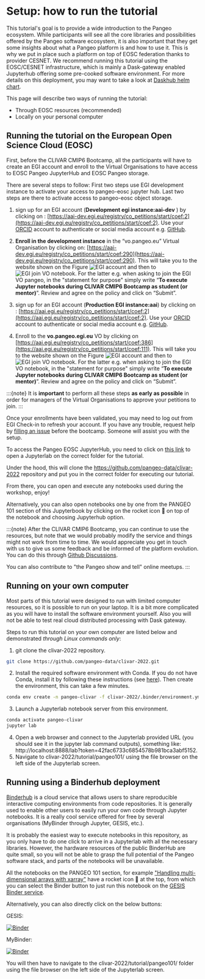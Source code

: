 # Setup: how to run the tutorial

This tutorial's goal is to provide a wide introduction to the Pangeo ecosystem. 
While participants will see all the core libraries and possibilities offered by the Pangeo software ecosystem, it is also important that they get some insights about what a Pangeo platform is and how to use it. 
This is why we put in place such a platform on top of EOSC federation thanks to provider CESNET. 
We recommend running this tutorial using the EOSC/CESNET infrastructure, which is mainly a Dask-gateway enabled Jupyterhub offering some pre-cooked software environment. 
For more details on this deployment, you may want to take a look at [Daskhub helm chart](https://github.com/dask/helm-chart/tree/main/daskhub).

This page will describe two ways of running the tutorial:

- Through EOSC resources (recommended)
- Locally on your personal computer

## Running the tutorial on the European Open Science Cloud (EOSC) 

First, before the CLIVAR CMIP6 Bootcamp, all the participants will have to create an EGI account and enroll to the Virtual Organisations to have access to EOSC Pangeo JupyterHub and EOSC Pangeo storage.

There are several steps to follow:
First two steps use EGI development instance to activate your access to pangeo-eosc jupyter hub.  Last two steps are there to activate access to pangeo-eosc object storage.  
1. sign up for an EGI account (**Development egi instance:aai-dev** ) by clicking on :  [https://aai-dev.egi.eu/registry/co_petitions/start/coef:2](https://aai-dev.egi.eu/registry/co_petitions/start/coef:2).  Use your [ORCID](https://orcid.org/) account to authenticate or social media account e.g. [GitHub](https://github.com/).
2. **Enroll in the development instance** in the “vo.pangeo.eu” Virtual Organisation by clicking on: [https://aai-dev.egi.eu/registry/co_petitions/start/coef:290](https://aai-dev.egi.eu/registry/co_petitions/start/coef:290). 
This will take you to the website shown on the Figure ![EGI account](../figures/EGI-VO.png) and then to ![EGI join VO notebook](../figures/EGI-join-VO.png).  For the latter e.g. when asking to join the EGI VO pangeo,  in the "statement for purpose" simply write “**To execute Jupyter notebooks during CLIVAR CMIP6 Bootcamp as student (or mentor)**”. Review and agree on the policy and click on “Submit”. 

3.  sign up for an EGI account (**Production EGI instance:aai**) by clicking on :  [https://aai.egi.eu/registry/co_petitions/start/coef:2](https://aai.egi.eu/registry/co_petitions/start/coef:2).  Use your [ORCID](https://orcid.org/) account to authenticate or social media account e.g. [GitHub](https://github.com/).
4.  Enroll to the **vo.pangeo.egi.eu** VO by clicking on [https://aai.egi.eu/registry/co_petitions/start/coef:386](https://aai.egi.eu/registry/co_petitions/start/coef:111). This will take you to the website shown on the Figure ![EGI account](../figures/EGI-VO.png) and then to ![EGI join VO notebook](../figures/EGI-join-VO.png). For the latter e.g. when asking to join the EGI VO notebook,  in the "statement for purpose" simply write “**To execute Jupyter notebooks during CLIVAR CMIP6 Bootcamp as student (or mentor)**”. Review and agree on the policy and click on “Submit”. 



:::{note}
It is **important** to perform all these steps **as early as possible** in order for managers of the Virtual Organisations to approve your petitions to join.
:::

Once your enrollments have been validated, you may need to log out from EGI Check-in to refresh your account. If you have any trouble, request help by [filling an issue](https://github.com/pangeo-data/clivar-2022/issues/new) before the bootcamp. Someone will assist you with the setup.


To access the Pangeo EOSC JupyterHub, you need to click on [this link](https://pangeo-clivar.vm.fedcloud.eu/jupyterhub/hub/user-redirect/git-pull?repo=https%3A//github.com/pangeo-data/clivar-2022&urlpath=lab/tree/clivar-2022/tutorial/pangeo101/&branch=main) to open a Jupyterlab on the correct folder for the tutorial.

Under the hood, this will clone the https://github.com/pangeo-data/clivar-2022 repository and put you in the correct folder for executing our tutorial.

From there, you can open and execute any notebooks used during the workshop, enjoy!

Alternatively, you can also open notebooks one by one from the PANGEO 101 section of this Jupyterbook by clicking on the rocket icon 🚀 on top of the notebook and choosing Jupyterhub option.

:::{note}
After the CLIVAR CMIP6 Bootcamp, you can continue to use the resources, but note that we would probably modify the service and things might not work from time to time. 
We would appreciate you get in touch with us to give us some feedback and be informed of the platform evolution. You can do this through [Github Discussions](https://github.com/pangeo-data/clivar-2022/discussions).

You can also contribute to "the Pangeo show and tell" online meetups.
:::


## Running on your own computer

Most parts of this tutorial were designed to run with limited computer resources, so it is possible to run on your laptop.
It is a bit more complicated as you will have to install the software environment yourself. Also you will not be able to test real cloud distributed processing with Dask gateway.

Steps to run this tutorial on your own computer are listed below and demonstrated _through Linux commands only_:

1. git clone the clivar-2022 repository.
```bash
git clone https://github.com/pangeo-data/clivar-2022.git
```
2. Install the required software environment with Conda. If you do not have Conda, install it by following these instructions (see [here](https://docs.conda.io/en/latest/miniconda.html)). Then create the environment, this can take a few minutes.
```bash
conda env create -n pangeo-clivar -f clivar-2022/.binder/environment.yml
```
3. Launch a Jupyterlab notebook server from this environment.
```bash
conda activate pangeo-clivar
jupyter lab
```
4. Open a web browser and connect to the Jupyterlab provided URL (you should see it in the jupyter lab command outputs), something like: http://localhost:8888/lab?token=42fac6733c6854578b981bca3abf5152.
5. Navigate to clivar-2022/tutorial/pangeo101/ using the file browser on the left side of the Jupyterlab screen.

## Running using a Binderhub deployment

[Binderhub](https://binderhub.readthedocs.io/en/latest/) is a cloud service that allows users to share reproducible interactive computing environments from code repositories. It is generally used to enable other users to easily run your own code through Jupyter notebooks. 
It is a really cool service offered for free by several organisations (MyBinder through Jupyter, GESIS, etc.).

It is probably the easiest way to execute notebooks in this repository, as you only have to do one click to arrive in a Jupyterlab with all the necessary libraries.
However, the hardware resources of the public BinderHub are quite small, so you will not be able to grasp the full potential of the Pangeo software stack, and parts of the notebooks will be unavailable.

All the notebooks on the PANGEO 101 section, for example ["Handling multi-dimensional arrays with xarray"](../pangeo101/xarray_introduction.ipynb) have a rocket icon 🚀 at the top, from which you can select the Binder button to just run this notebook on the [GESIS Binder service](https://notebooks.gesis.org/binder/).

Alternatively, you can also directly click on the below buttons:

GESIS:

[![Binder](https://mybinder.org/badge_logo.svg)](https://notebooks.gesis.org/binder/v2/gh/pangeo-data/clivar-2022/HEAD)

MyBinder:

[![Binder](https://mybinder.org/badge_logo.svg)](https://mybinder.org/v2/gh/pangeo-data/clivar-2022/HEAD)

You will then have to navigate to the clivar-2022/tutorial/pangeo101/ folder using the file browser on the left side of the Jupyterlab screen.

